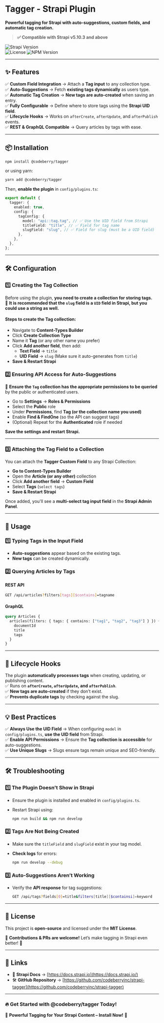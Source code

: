 # **Tagger - Strapi Plugin**  
**Powerful tagging for Strapi with auto-suggestions, custom fields, and automatic tag creation.**

> **✅ Compatible with Strapi v5.10.3 and above** 

![Strapi Version](https://img.shields.io/badge/Strapi-v5.10.3+-purple?style=flat-square)  
![License](https://img.shields.io/github/license/codeberryinc/strapi-tagger?style=flat-square)
![NPM Version](https://img.shields.io/npm/v/@codeberry/tagger?style=flat-square)

----------

## **✨ Features**

✅ **Custom Field Integration** → Attach a **Tag input** to any collection type.  
✅ **Auto-Suggestions** → Fetch **existing tags dynamically** as users type.  
✅ **Automatic Tag Creation** → **New tags are auto-created** when saving an entry.  
✅ **Fully Configurable** → Define where to store tags using the **Strapi UID field**.  
✅ **Lifecycle Hooks** → Works on `afterCreate`, `afterUpdate`, and `afterPublish` events.  
✅ **REST & GraphQL Compatible** → Query articles by tags with ease.

----------

## **📦 Installation**

```bash
npm install @codeberry/tagger

```

or using yarn:

```bash
yarn add @codeberry/tagger

```

Then, **enable the plugin** in `config/plugins.ts`:

```ts
export default {
  tagger: {
    enabled: true,
    config: {
      tagConfig: {
        model: "api::tag.tag", // ✅ Use the UID field from Strapi
        titleField: "title", // ✅ Field for tag name
        slugField: "slug", // ✅ Field for slug (must be a UID field)
      },
    },
  },
};

```

----------

## **🛠️ Configuration**

### **1️⃣ Creating the Tag Collection**

Before using the plugin, **you need to create a collection for storing tags.**  
📌 **It is recommended that the `slug` field is a `UID` field in Strapi, but you could use a string as well.**

#### **Steps to create the Tag collection:**

-   Navigate to **Content-Types Builder**
-   Click **Create Collection Type**
-   Name it **Tag** (or any other name you prefer)
-   Click **Add another field**, then add:
    -   **Text Field** → `title`
    -   **UID Field** → `slug` (Make sure it auto-generates from `title`)
-   **Save & Restart Strapi**

### **2️⃣ Ensuring API Access for Auto-Suggestions**

📌 **Ensure the `Tag` collection has the appropriate permissions to be queried** by the public or authenticated users.

-   Go to **Settings** → **Roles & Permissions**
-   Select the **Public** role
-   Under **Permissions**, find **Tag (or the collection name you used)**
-   Enable **Find & FindOne** (so the API can suggest tags)
-   (Optional) Repeat for the **Authenticated** role if needed

**Save the settings and restart Strapi.**

----------

### **3️⃣ Attaching the Tag Field to a Collection**

You can attach the **Tagger Custom Field** to any Strapi Collection:

-   **Go to Content-Types Builder**
-   Open the **Article (or any other)** collection
-   Click **Add another field** → **Custom Field**
-   Select **Tags** (`select tags`)
-   **Save & Restart Strapi**

Once added, you'll see a **multi-select tag input field** in the **Strapi Admin Panel**.

----------

## **📡 Usage**

### **1️⃣ Typing Tags in the Input Field**

-   **Auto-suggestions** appear based on the existing tags.
-   **New tags** can be created dynamically.

### **2️⃣ Querying Articles by Tags**

#### **REST API**

```bash
GET /api/articles?filters[tags][$contains]=tagname

```

#### **GraphQL**

```graphql
query Articles {
  articles(filters: { tags: { contains: ["tag1", "tag2", "tag3"] } }) {
    documentId
    title
    tags
  }
}

```

----------

## **🔄 Lifecycle Hooks**

The plugin **automatically processes tags** when creating, updating, or publishing content.  
✅ Runs on **`afterCreate`, `afterUpdate`, and `afterPublish`**.  
✅ **New tags are auto-created** if they don’t exist.  
✅ **Prevents duplicate tags** by checking against the slug.

----------

## **💡 Best Practices**

✅ **Always Use the UID Field** → When configuring `model` in `config/plugins.ts`, **use the UID field** from Strapi.  
✅ **Enable API Permissions** → Ensure the **Tag collection is accessible** for auto-suggestions.  
✅ **Use Unique Slugs** → Slugs ensure tags remain unique and SEO-friendly.

----------

## **🛠 Troubleshooting**

### **1️⃣ The Plugin Doesn't Show in Strapi**

-   Ensure the plugin is installed and enabled in `config/plugins.ts`.
-   Restart Strapi using:
    
    ```bash
    npm run build && npm run develop
    
    ```
    

### **2️⃣ Tags Are Not Being Created**

-   Make sure the `titleField` and `slugField` exist in your tag model.
-   **Check logs** for errors:
    
    ```bash
    npm run develop --debug
    
    ```
    

### **3️⃣ Auto-Suggestions Aren’t Working**

-   Verify the **API response** for tag suggestions:
    
    ```bash
    GET /api/tags?fields[0]=title&filters[title][$containsi]=keyword
    
    ```
    

----------

## **📜 License**

This project is **open-source** and licensed under the **MIT License**.

🚀 **Contributions & PRs are welcome!** Let’s make tagging in Strapi even better! 🎉

----------

## **🔗 Links**

-   📖 **Strapi Docs** → [https://docs.strapi.io](https://docs.strapi.io/)
-   🛠 **GitHub Repository** → [https://github.com/codeberryinc/strapi-tagger](https://github.com/codeberryinc/strapi-tagger)

----------

### **🔥 Get Started with @codeberry/tagger Today!**

🚀 **Powerful Tagging for Your Strapi Content – Install Now!** 🎉

